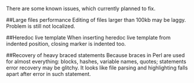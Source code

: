 There are some known issues, which currently planned to fix.

##Large files performance
Editing of files larger than 100kb may be laggy. Problem is still not localized.

##Heredoc live template
When inserting heredoc live template from indented position, closing marker is indented too. 

##Recovery of heavy braced statements
Because braces in Perl are used for almost everything: blocks, hashes, variable names, quotes; statements error recovery may be glitchy. It looks like file parsing and highlighting falls apart after error in such statement. 
